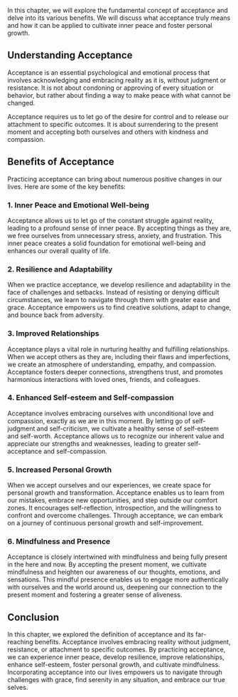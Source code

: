 
In this chapter, we will explore the fundamental concept of acceptance and delve into its various benefits. We will discuss what acceptance truly means and how it can be applied to cultivate inner peace and foster personal growth.

Understanding Acceptance
------------------------

Acceptance is an essential psychological and emotional process that involves acknowledging and embracing reality as it is, without judgment or resistance. It is not about condoning or approving of every situation or behavior, but rather about finding a way to make peace with what cannot be changed.

Acceptance requires us to let go of the desire for control and to release our attachment to specific outcomes. It is about surrendering to the present moment and accepting both ourselves and others with kindness and compassion.

Benefits of Acceptance
----------------------

Practicing acceptance can bring about numerous positive changes in our lives. Here are some of the key benefits:

### 1. Inner Peace and Emotional Well-being

Acceptance allows us to let go of the constant struggle against reality, leading to a profound sense of inner peace. By accepting things as they are, we free ourselves from unnecessary stress, anxiety, and frustration. This inner peace creates a solid foundation for emotional well-being and enhances our overall quality of life.

### 2. Resilience and Adaptability

When we practice acceptance, we develop resilience and adaptability in the face of challenges and setbacks. Instead of resisting or denying difficult circumstances, we learn to navigate through them with greater ease and grace. Acceptance empowers us to find creative solutions, adapt to change, and bounce back from adversity.

### 3. Improved Relationships

Acceptance plays a vital role in nurturing healthy and fulfilling relationships. When we accept others as they are, including their flaws and imperfections, we create an atmosphere of understanding, empathy, and compassion. Acceptance fosters deeper connections, strengthens trust, and promotes harmonious interactions with loved ones, friends, and colleagues.

### 4. Enhanced Self-esteem and Self-compassion

Acceptance involves embracing ourselves with unconditional love and compassion, exactly as we are in this moment. By letting go of self-judgment and self-criticism, we cultivate a healthy sense of self-esteem and self-worth. Acceptance allows us to recognize our inherent value and appreciate our strengths and weaknesses, leading to greater self-acceptance and self-compassion.

### 5. Increased Personal Growth

When we accept ourselves and our experiences, we create space for personal growth and transformation. Acceptance enables us to learn from our mistakes, embrace new opportunities, and step outside our comfort zones. It encourages self-reflection, introspection, and the willingness to confront and overcome challenges. Through acceptance, we can embark on a journey of continuous personal growth and self-improvement.

### 6. Mindfulness and Presence

Acceptance is closely intertwined with mindfulness and being fully present in the here and now. By accepting the present moment, we cultivate mindfulness and heighten our awareness of our thoughts, emotions, and sensations. This mindful presence enables us to engage more authentically with ourselves and the world around us, deepening our connection to the present moment and fostering a greater sense of aliveness.

Conclusion
----------

In this chapter, we explored the definition of acceptance and its far-reaching benefits. Acceptance involves embracing reality without judgment, resistance, or attachment to specific outcomes. By practicing acceptance, we can experience inner peace, develop resilience, improve relationships, enhance self-esteem, foster personal growth, and cultivate mindfulness. Incorporating acceptance into our lives empowers us to navigate through challenges with grace, find serenity in any situation, and embrace our true selves.

